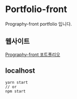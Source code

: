 # Portfolio-front

Prography-front portfolio 입니다.

## 웹사이트

[Prography-front 포트폴리오](https://godsenal.github.io/prography-front/)

## localhost

```
yarn start
// or
npm start
```
